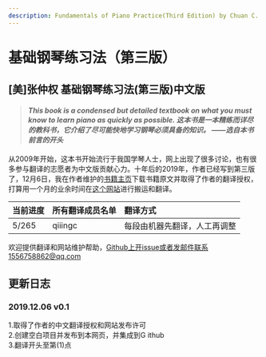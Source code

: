 ```yaml
---
description: Fundamentals of Piano Practice(Third Edition) by Chuan C. Chang
---
```


# 基础钢琴练习法（第三版）

## \[美\]张仲权 基础钢琴练习法\(第三版\)中文版

> #### _This book is a condensed but detailed textbook on **what you must know to learn piano as quickly as possible**. 这本书是一本精练而详尽的教科书，它介绍了**尽可能快地学习钢琴必须具备的知识**。 ——选自本书前言的开头_

从2009年开始，这本书开始流行于我国学琴人士，网上出现了很多讨论，也有很多参与翻译的志愿者为中文版贡献心力。十年后的2019年，作者已经写到第三版了，12月6日，我在作者维护的[书籍主页](http://www.pianopractice.org/)下载书籍原文并取得了作者的翻译授权，打算用一个月的业余时间在[这个网站](https://qiiingc.gitbook.io/fopp3/)进行搬运和翻译。

| **当前进度** | 所有翻译成员名单 | 翻译方式 |
| :--- | :--- | :--- |
| 5/265 | qiiingc | 每段由机器先翻译，人工再调整 |

欢迎提供翻译和网站维护帮助，Github上开issue或者发邮件联系1556758862@qq.com

## 更新日志

### 2019.12.06 v0.1

1.取得了作者的中文翻译授权和网站发布许可  
2.创建空白项目并发布到本网页，并集成到Github  
3.翻译开头至第\(1\)点

